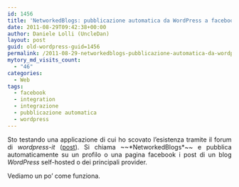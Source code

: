 ```yaml
---
id: 1456
title: 'NetworkedBlogs: pubblicazione automatica da WordPress a facebook'
date: 2011-08-29T09:42:38+00:00
author: Daniele Lolli (UncleDan)
layout: post
guid: old-wordpress-guid=1456
permalink: /2011-08-29-networkedblogs-pubblicazione-automatica-da-wordpress-a-facebook.html
mytory_md_visits_count:
  - "46"
categories:
  - Web
tags:
  - facebook
  - integration
  - integrazione
  - pubblicazione automatica
  - wordpress
---
```

<p style="text-align: justify;">
  Sto testando una applicazione di cui ho scovato l&#8217;esistenza tramite il forum di <em>wordpress-it</em> (<a title="wordpress-it" href="http://www.wordpress-it.it/forum/topic.php?id=13690" target="_blank">post</a>). Si chiama ~~*NetworkedBlogs*~~ e pubblica automaticamente su un profilo o una pagina facebook i post di un blog <em>WordPress</em> self-hosted o dei principali provider.
</p>

<p style="text-align: justify;">
  Vediamo un po&#8217; come funziona.
</p>